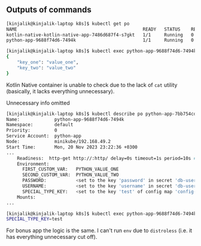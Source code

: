 ## Outputs of commands
```bash
[kinjalik@kinjalik-laptop k8s]$ kubectl get po
NAME                                               READY   STATUS    RESTARTS   AGE
kotlin-native-kotlin-native-app-7486d687f4-s7gkt   1/1     Running   0          100s
python-app-9688f74d6-7494k                         1/1     Running   0          81s
```

```bash
[kinjalik@kinjalik-laptop k8s]$ kubectl exec python-app-9688f74d6-7494k  -- cat /config.json
{
    "key_one": "value_one",
    "key_two": "value_two"
}
```
Kotlin Native container is unable to check due to the lack of `cat` utility (basically, it lacks everything unnecessary).


Unnecessary info omitted
```bash
[kinjalik@kinjalik-laptop k8s]$ kubectl describe po python-app-7bb754cd89-2gbtq 
Name:             python-app-9688f74d6-7494k
Namespace:        default
Priority:         0
Service Account:  python-app
Node:             minikube/192.168.49.2
Start Time:       Mon, 20 Nov 2023 23:22:36 +0300
...
    Readiness:  http-get http://:http/ delay=0s timeout=1s period=10s #success=1 #failure=3
    Environment:
      FIRST_CUSTOM_VAR:   PYTHON_VALUE_ONE
      SECOND_CUSTOM_VAR:  PYTHON_VALUE_TWO
      PASSWORD:           <set to the key 'password' in secret 'db-user-pass'>          Optional: false
      USERNAME:           <set to the key 'username' in secret 'db-user-pass'>          Optional: false
      SPECIAL_TYPE_KEY:   <set to the key 'test' of config map 'config-map-entity-py'>  Optional: false
    Mounts:
...
```

```bash
[kinjalik@kinjalik-laptop k8s]$ kubectl exec python-app-9688f74d6-7494k -- env | grep SPECIAL
SPECIAL_TYPE_KEY=test
```

For bonus app the logic is the same. I can't run `env` due to `distroless` (i.e. it has everything unnecessary cut off).